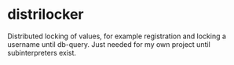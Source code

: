# distrilocker
Distributed locking of values, for example registration and locking a username until db-query. Just needed for my own project until subinterpreters exist.
